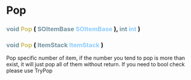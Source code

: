 # Pop

###  <font color=#7293A0>void</font> <font color=#CCC066>Pop</font> (  <font color=#7293A0>SOItemBase </font> <font color=#8CCCFF>SOItemBase </font> ),  <font color=#7293A0>int</font> <font color=#8CCCFF>int</font> )

###  <font color=#7293A0>void</font> <font color=#CCC066>Pop</font> (  <font color=#7293A0>ItemStack</font> <font color=#8CCCFF>ItemStack</font> )
Pop specific number of item,
if the number you tend to pop is more than exist,
it will just pop all of them without return.
If you need to bool check please use TryPop

